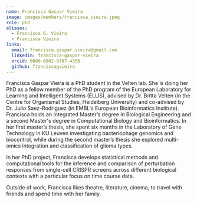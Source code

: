 ```yaml
---
name: Francisca Gaspar Vieira
image: images/members/francisca_vieira.jpeg
role: phd
aliases:
  - Francisca G. Vieira
  - Francisca Vieira
links:
  email: francisca.gaspar.vieira@gmail.com
  linkedin: francisca-gaspar-vieira
  orcid: 0000-0002-9767-4356
  github: franciscagvieira
---
```


Francisca Gaspar Vieira is a PhD student in the Velten lab. She is doing her PhD as a fellow member of the PhD program of the European Laboratory for Learning and Intelligent Systems (ELLIS), advised by Dr. Britta Velten (in the Centre for Organismal Studies, Heidelberg University) and co-advised by Dr. Julio Saez-Rodriguez (in EMBL's European Bioinformatics Institute). Francisca holds an Integrated Master’s degree in Biological Engineering and a second Master's degree in Computational Biology and Bioinformatics. In her first master’s thesis, she spent six months in the Laboratory of Gene Technology in KU Leuven investigating bacteriophage genomics and biocontrol, while during the second master’s thesis she explored multi-omics integration and classification of glioma types. 

In her PhD project, Francisca develops statistical methods and computational tools for the inference and comparison of perturbation responses from single-cell CRISPR screens across different biological contexts with a particular focus on time course data.

Outside of work, Francisca likes theatre, literature, cinema, to travel with friends and spend time with her family.
